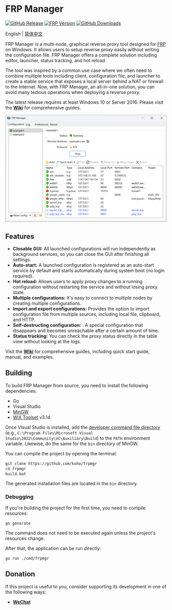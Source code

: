# FRP Manager

[![GitHub Release](https://img.shields.io/github/tag/koho/frpmgr.svg?label=release)](https://github.com/koho/frpmgr/releases)
[![FRP Version](https://img.shields.io/endpoint?url=https%3A%2F%2Fgo.shields.workers.dev%2Fkoho%2Ffrpmgr%2Fmaster%3Fname%3Dfrp)](https://github.com/fatedier/frp)
[![GitHub Downloads](https://img.shields.io/github/downloads/koho/frpmgr/total.svg)](https://github.com/koho/frpmgr/releases)

English | [简体中文](README_zh.md)

FRP Manager is a multi-node, graphical reverse proxy tool designed for [FRP](https://github.com/fatedier/frp) on Windows. It allows users to setup reverse proxy easily without writing the configuration file. FRP Manager offers a complete solution including editor, launcher, status tracking, and hot reload.

The tool was inspired by a common use case where we often need to combine multiple tools including client, configuration file, and launcher to create a stable service that exposes a local server behind a NAT or firewall to the Internet. Now, with FRP Manager, an all-in-one solution, you can avoid many tedious operations when deploying a reverse proxy.

The latest release requires at least Windows 10 or Server 2016. Please visit the **[Wiki](https://github.com/koho/frpmgr/wiki)** for comprehensive guides.

![screenshot](/docs/screenshot_en.png)

## Features

- **Closable GUI:** All launched configurations will run independently as background services, so you can close the GUI after finishing all settings.
- **Auto-start:** A launched configuration is registered as an auto-start service by default and starts automatically during system boot (no login required).
- **Hot reload:** Allows users to apply proxy changes to a running configuration without restarting the service and without losing proxy state.
- **Multiple configurations:** It's easy to connect to multiple nodes by creating multiple configurations.
- **Import and export configurations:** Provides the option to import configuration file from multiple sources, including local file, clipboard, and HTTP.
- **Self-destructing configuration:** : A special configuration that disappears and becomes unreachable after a certain amount of time.
- **Status tracking:** You can check the proxy status directly in the table view without looking at the logs.

Visit the **[Wiki](https://github.com/koho/frpmgr/wiki)** for comprehensive guides, including quick start guide, manual, and examples.

## Building

To build FRP Manager from source, you need to install the following dependencies:

- Go
- Visual Studio
- [MinGW](https://www.mingw-w64.org/)
- [WiX Toolset](https://wixtoolset.org/) v3.14

Once Visual Studio is installed, add the [developer command file directory](https://learn.microsoft.com/en-us/cpp/build/building-on-the-command-line?view=msvc-170#developer_command_file_locations) (e.g., `C:\Program Files\Microsoft Visual Studio\2022\Community\VC\Auxiliary\Build`) to the `PATH` environment variable. Likewise, do the same for the `bin` directory of MinGW.

You can compile the project by opening the terminal:

```shell
git clone https://github.com/koho/frpmgr
cd frpmgr
build.bat
```

The generated installation files are located in the `bin` directory.

### Debugging

If you're building the project for the first time, you need to compile resources:

```shell
go generate
```

The command does not need to be executed again unless the project's resources change.

After that, the application can be run directly:

```shell
go run ./cmd/frpmgr
```

## Donation

If this project is useful to you, consider supporting its development in one of the following ways:

- [**WeChat**](/docs/donate-wechat.jpg)
